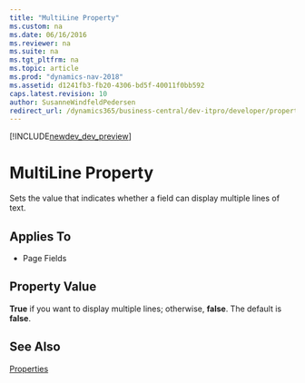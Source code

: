```yaml
---
title: "MultiLine Property"
ms.custom: na
ms.date: 06/16/2016
ms.reviewer: na
ms.suite: na
ms.tgt_pltfrm: na
ms.topic: article
ms.prod: "dynamics-nav-2018"
ms.assetid: d1241fb3-fb20-4306-bd5f-40011f0bb592
caps.latest.revision: 10
author: SusanneWindfeldPedersen
redirect_url: /dynamics365/business-central/dev-itpro/developer/properties/devenv-properties
---
```


[!INCLUDE[newdev_dev_preview](../includes/newdev_dev_preview.md)]

# MultiLine Property
Sets the value that indicates whether a field can display multiple lines of text.  
  
## Applies To  
  
-   Page Fields  
  
## Property Value  
 **True** if you want to display multiple lines; otherwise, **false**. The default is **false**.  
  
## See Also  
 [Properties](devenv-properties.md)